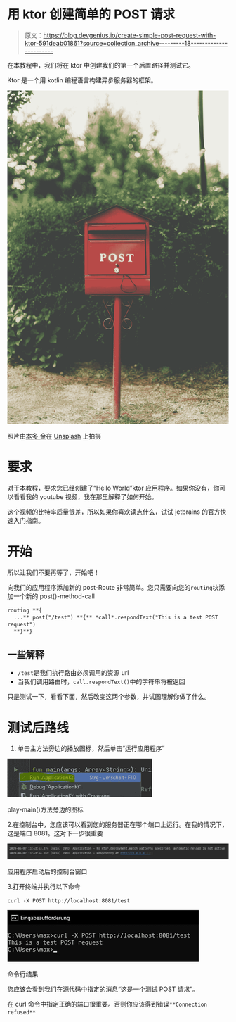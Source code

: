 # 用 ktor 创建简单的 POST 请求

> 原文：<https://blog.devgenius.io/create-simple-post-request-with-ktor-591deab01861?source=collection_archive---------18----------------------->

在本教程中，我们将在 ktor 中创建我们的第一个后置路径并测试它。

Ktor 是一个用 kotlin 编程语言构建异步服务器的框架。

![](img/2543e3aecbf73870cd27059ab9ffa36d.png)

照片由[本多·金](https://unsplash.com/@bundo?utm_source=medium&utm_medium=referral)在 [Unsplash](https://unsplash.com?utm_source=medium&utm_medium=referral) 上拍摄

# 要求

对于本教程，要求您已经创建了“Hello World”ktor 应用程序。如果你没有，你可以看看我的 youtube 视频，我在那里解释了如何开始。

这个视频的比特率质量很差，所以如果你喜欢读点什么，试试 jetbrains 的官方快速入门指南。

# 开始

所以让我们不要再等了，开始吧！

向我们的应用程序添加新的 post-Route 非常简单。您只需要向您的`routing`块添加一个新的 post()-method-call

```
routing **{
  ...** post("/test") **{** *call*.respondText("This is a test POST request")
  **}**}
```

## 一些解释

*   `/test`是我们执行路由必须调用的资源 url
*   当我们调用路由时，`call.respondText()`中的字符串将被返回

只是测试一下，看看下面，然后改变这两个参数，并试图理解你做了什么。

# 测试后路线

1.  单击主方法旁边的播放图标，然后单击“运行应用程序”

![](img/3b1dce0686d9013c0e1c0847bca66421.png)

play-main()方法旁边的图标

2.在控制台中，您应该可以看到您的服务器正在哪个端口上运行。在我的情况下，这是端口 8081。这对下一步很重要

![](img/a912428529dd7f8a1354dfef7f33c6f2.png)

应用程序启动后的控制台窗口

3.打开终端并执行以下命令

```
curl -X POST http://localhost:8081/test
```

![](img/7203851497380f635e83ddf36c446273.png)

命令行结果

您应该会看到我们在源代码中指定的消息“这是一个测试 POST 请求”。

在 curl 命令中指定正确的端口很重要。否则你应该得到错误`**Connection refused**`